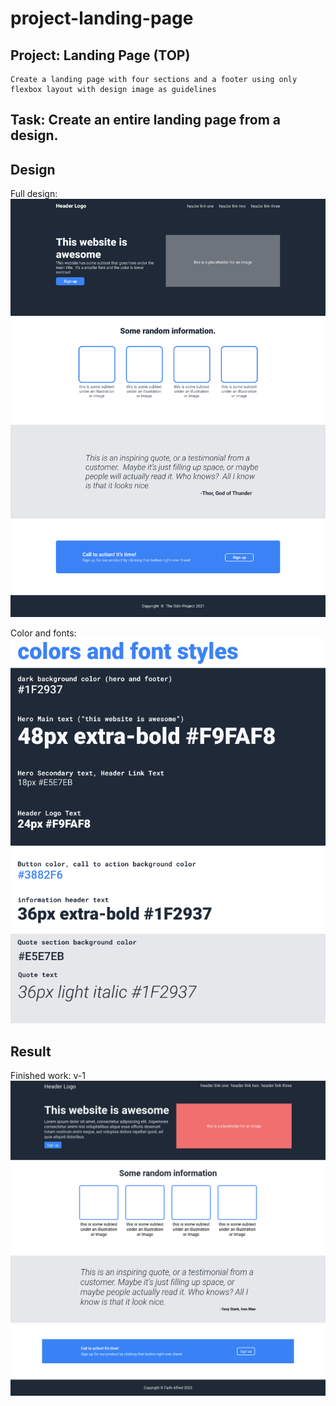 # project-landing-page

## Project: Landing Page (TOP)
    Create a landing page with four sections and a footer using only flexbox layout with design image as guidelines

## Task: Create an entire landing page from a design.

## Design
Full design:
![full-design](./images/full-image.png)

Color and fonts:
![colors-and-font-styles](./images/colors-and-font-styles.png)

## Result

Finished work: v-1
![finished-work-01](./images/completed-project-landing-page-01.png)